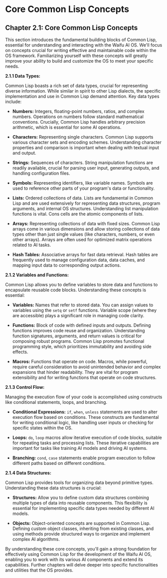 # Core Common Lisp Concepts

## Chapter 2.1: Core Common Lisp Concepts

This section introduces the fundamental building blocks of Common Lisp, essential for understanding and interacting with the Waifu AI OS.  We'll focus on concepts crucial for writing effective and maintainable code within the OS framework.  Familiarizing yourself with these concepts will greatly improve your ability to build and customize the OS to meet your specific needs.

**2.1.1 Data Types:**

Common Lisp boasts a rich set of data types, crucial for representing diverse information.  While similar in spirit to other Lisp dialects, the specific implementation and use in Common Lisp demand attention.  Key data types include:

* **Numbers:**  Integers, floating-point numbers, ratios, and complex numbers.  Operations on numbers follow standard mathematical conventions.  Crucially, Common Lisp handles arbitrary precision arithmetic, which is essential for some AI operations.

* **Characters:**  Representing single characters.  Common Lisp supports various character sets and encoding schemes.  Understanding character properties and comparison is important when dealing with textual input and output.

* **Strings:**  Sequences of characters.  String manipulation functions are readily available, crucial for parsing user input, generating outputs, and handling configuration files.

* **Symbols:**  Representing identifiers, like variable names.  Symbols are used to reference other parts of your program's data or functionality.

* **Lists:**  Ordered collections of data.  Lists are fundamental in Common Lisp and are used extensively for representing data structures, program arguments, and internal OS structures.  Understanding list manipulation functions is vital.  Cons cells are the atomic components of lists.

* **Arrays:**  Representing collections of data with fixed sizes.  Common Lisp arrays come in various dimensions and allow storing collections of data types other than just single values (like characters, numbers, or even other arrays). Arrays are often used for optimized matrix operations related to AI tasks.

* **Hash Tables:**  Associative arrays for fast data retrieval. Hash tables are frequently used to manage configuration data, data caches, and mapping input data to corresponding output actions.

**2.1.2 Variables and Functions:**

Common Lisp allows you to define variables to store data and functions to encapsulate reusable code blocks. Understanding these concepts is essential:

* **Variables:**  Names that refer to stored data.  You can assign values to variables using the `setq` or `setf` functions.  Variable scope (where they are accessible) plays a significant role in managing code clarity.

* **Functions:**  Block of code with defined inputs and outputs.  Defining functions improves code reuse and organization.   Understanding function signatures, arguments, and return values is critical for composing robust programs. Common Lisp promotes functional programming style, which prioritizes immutability and avoiding side effects.

* **Macros:**  Functions that operate on code.  Macros, while powerful, require careful consideration to avoid unintended behavior and complex expansions that hinder readability. They are vital for program extensibility and for writing functions that operate on code structures.

**2.1.3 Control Flow:**

Managing the execution flow of your code is accomplished using constructs like conditional statements, loops, and branching.

* **Conditional Expressions:**  `if`, `when`, `unless` statements are used to alter execution flow based on conditions.  These constructs are fundamental for writing conditional logic, like handling user inputs or checking for specific states within the OS.

* **Loops:**  `do`, `loop` macros allow iterative execution of code blocks, suitable for repeating tasks and processing lists. These iterative capabilities are important for tasks like training AI models and driving AI systems.

* **Branching:**  `cond`, `case` statements enable program execution to follow different paths based on different conditions.


**2.1.4 Data Structures:**

Common Lisp provides tools for organizing data beyond primitive types.  Understanding these data structures is crucial:

* **Structures:**  Allow you to define custom data structures combining multiple types of data into reusable components. This flexibility is essential for implementing specific data types needed by different AI models.

* **Objects:**  Object-oriented concepts are supported in Common Lisp.  Defining custom object classes, inheriting from existing classes, and using methods provide structured ways to organize and implement complex AI algorithms.


By understanding these core concepts, you'll gain a strong foundation for effectively using Common Lisp for the development of the Waifu AI OS, enabling you to work with its various AI components and extend its capabilities.  Further chapters will delve deeper into specific functionalities and utilities that the OS provides.


<a id='chapter-2-2'></a>

